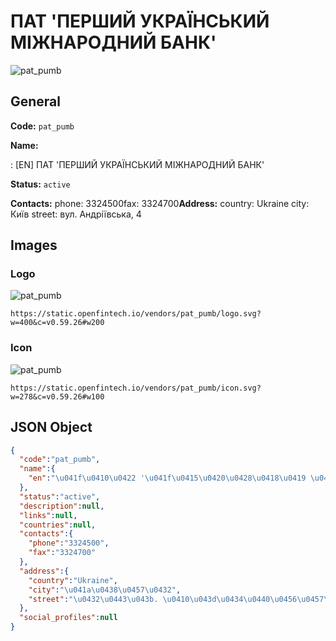 
# ПАТ 'ПЕРШИЙ УКРАЇНСЬКИЙ МІЖНАРОДНИЙ БАНК' 
![pat_pumb](https://static.openfintech.io/vendors/pat_pumb/logo.svg?w=400&c=v0.59.26#w200)  

## General 
 
**Code:** `pat_pumb` 
 
**Name:** 
 
:	[EN] ПАТ 'ПЕРШИЙ УКРАЇНСЬКИЙ МІЖНАРОДНИЙ БАНК' 
 
**Status:** `active` 
 
**Contacts:** 
phone: 3324500fax: 3324700**Address:** 
country: Ukraine 
city: Київ 
street: вул. Андріївська, 4 

## Images 

### Logo 
 
![pat_pumb](https://static.openfintech.io/vendors/pat_pumb/logo.svg?w=400&c=v0.59.26#w200)  

```
https://static.openfintech.io/vendors/pat_pumb/logo.svg?w=400&c=v0.59.26#w200
```  

### Icon 
 
![pat_pumb](https://static.openfintech.io/vendors/pat_pumb/icon.svg?w=278&c=v0.59.26#w100)  

```
https://static.openfintech.io/vendors/pat_pumb/icon.svg?w=278&c=v0.59.26#w100
```  

## JSON Object 

```json
{
  "code":"pat_pumb",
  "name":{
    "en":"\u041f\u0410\u0422 '\u041f\u0415\u0420\u0428\u0418\u0419 \u0423\u041a\u0420\u0410\u0407\u041d\u0421\u042c\u041a\u0418\u0419 \u041c\u0406\u0416\u041d\u0410\u0420\u041e\u0414\u041d\u0418\u0419 \u0411\u0410\u041d\u041a'"
  },
  "status":"active",
  "description":null,
  "links":null,
  "countries":null,
  "contacts":{
    "phone":"3324500",
    "fax":"3324700"
  },
  "address":{
    "country":"Ukraine",
    "city":"\u041a\u0438\u0457\u0432",
    "street":"\u0432\u0443\u043b. \u0410\u043d\u0434\u0440\u0456\u0457\u0432\u0441\u044c\u043a\u0430, 4"
  },
  "social_profiles":null
}
```  
